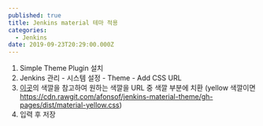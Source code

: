 ```yaml
---
published: true
title: Jenkins material 테마 적용
categories:
  - Jenkins
date: 2019-09-23T20:29:00.000Z
---
```

1. Simple Theme Plugin 설치
2. Jenkins 관리 - 시스템 설정 - Theme - Add CSS URL
3. [이곳][jenkins-material-theme]의 색깔을 참고하여 원하는 색깔을 URL 중 색깔 부분에 치환 (yellow 색깔이면 https://cdn.rawgit.com/afonsof/jenkins-material-theme/gh-pages/dist/material-yellow.css)
4. 입력 후 저장

[jenkins-material-theme]: https://github.com/afonsof/jenkins-material-theme